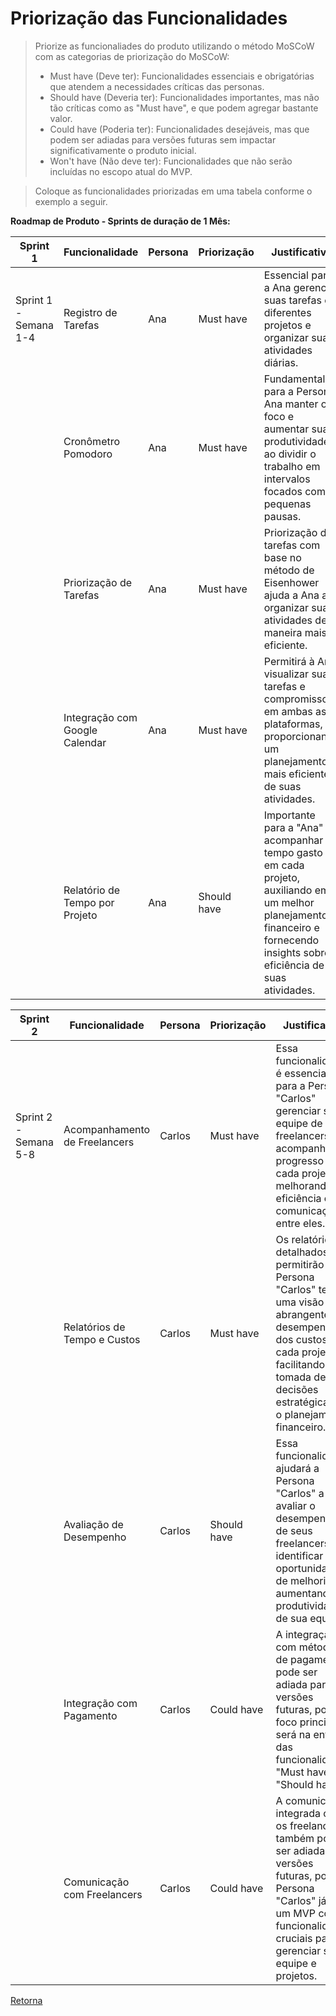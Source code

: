 # Priorização das Funcionalidades

> Priorize as funcionaliades do produto utilizando o método MoSCoW com as categorias de priorização do MoSCoW:
> - Must have (Deve ter): Funcionalidades essenciais e obrigatórias que atendem a necessidades críticas das personas.
> - Should have (Deveria ter): Funcionalidades importantes, mas não tão críticas como as "Must have", e que podem agregar bastante valor.
> - Could have (Poderia ter): Funcionalidades desejáveis, mas que podem ser adiadas para versões futuras sem impactar significativamente o produto inicial.
> - Won't have (Não deve ter): Funcionalidades que não serão incluídas no escopo atual do MVP.

> Coloque as funcionalidades priorizadas em uma tabela conforme o exemplo a seguir.

**Roadmap de Produto - Sprints de duração de 1 Mês:**

|Sprint 1 | Funcionalidade                     | Persona       | Priorização  | Justificativa                                                                                                                                                                                                                                                               |
|---------|-----------------------------------|---------------|--------------|------------------------------------------------------------------------------------------------------------------------------------------------------------------------------------------------------------------------------------------------------------------------------|
| Sprint 1 - Semana 1-4 | Registro de Tarefas            | Ana | Must have    | Essencial para a Ana gerenciar suas tarefas em diferentes projetos e organizar suas atividades diárias.                                                                                                                                     |
|                        | Cronômetro Pomodoro            | Ana | Must have    | Fundamental para a Persona Ana manter o foco e aumentar sua produtividade ao dividir o trabalho em intervalos focados com pequenas pausas.                                                                                                              |
|                        | Priorização de Tarefas         | Ana | Must have    | Priorização de tarefas com base no método de Eisenhower ajuda a Ana a organizar suas atividades de maneira mais eficiente.                                                                                                                  |
|                        | Integração com Google Calendar | Ana | Must have    | Permitirá à Ana visualizar suas tarefas e compromissos em ambas as plataformas, proporcionando um planejamento mais eficiente de suas atividades.                                                                                                   |
|                        | Relatório de Tempo por Projeto | Ana | Should have  | Importante para a "Ana" acompanhar o tempo gasto em cada projeto, auxiliando em um melhor planejamento financeiro e fornecendo insights sobre a eficiência de suas atividades.                                                                  |

|Sprint 2 | Funcionalidade               | Persona       | Priorização  | Justificativa                                                                                                                      |
|---------|-----------------------------|---------------|--------------|-------------------------------------------------------------------------------------------------------------------------------------|
| Sprint 2 - Semana 5-8 | Acompanhamento de Freelancers| Carlos | Must have    | Essa funcionalidade é essencial para a Persona "Carlos" gerenciar sua equipe de freelancers e acompanhar o progresso de cada projeto, melhorando a eficiência e a comunicação entre eles.                      |
|                        | Relatórios de Tempo e Custos | Carlos | Must have    | Os relatórios detalhados permitirão à Persona "Carlos" ter uma visão abrangente do desempenho e dos custos de cada projeto, facilitando a tomada de decisões estratégicas e o planejamento financeiro.           |
|                        | Avaliação de Desempenho      | Carlos | Should have  | Essa funcionalidade ajudará a Persona "Carlos" a avaliar o desempenho de seus freelancers e identificar oportunidades de melhoria, aumentando a produtividade de sua equipe.                                 |
|                        | Integração com Pagamento     | Carlos | Could have   | A integração com métodos de pagamento pode ser adiada para versões futuras, pois o foco principal será na entrega das funcionalidades "Must have" e "Should have".                                    |
|                        | Comunicação com Freelancers  | Carlos | Could have   | A comunicação integrada com os freelancers também pode ser adiada para versões futuras, pois a Persona "Carlos" já terá um MVP com funcionalidades cruciais para gerenciar sua equipe e projetos.          |

[Retorna](../README.md)